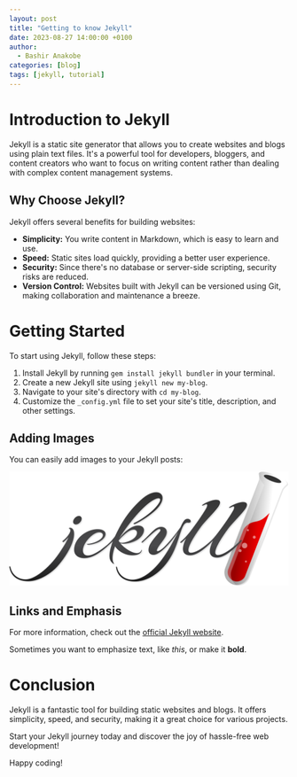 ```yaml
---
layout: post
title: "Getting to know Jekyll"
date: 2023-08-27 14:00:00 +0100
author: 
  - Bashir Anakobe
categories: [blog]
tags: [jekyll, tutorial]
---
```


# Introduction to Jekyll

Jekyll is a static site generator that allows you to create websites and blogs using plain text files. It's a powerful tool for developers, bloggers, and content creators who want to focus on writing content rather than dealing with complex content management systems.

## Why Choose Jekyll?

Jekyll offers several benefits for building websites:

- **Simplicity:** You write content in Markdown, which is easy to learn and use.
- **Speed:** Static sites load quickly, providing a better user experience.
- **Security:** Since there's no database or server-side scripting, security risks are reduced.
- **Version Control:** Websites built with Jekyll can be versioned using Git, making collaboration and maintenance a breeze.

# Getting Started

To start using Jekyll, follow these steps:

1. Install Jekyll by running `gem install jekyll bundler` in your terminal.
2. Create a new Jekyll site using `jekyll new my-blog`.
3. Navigate to your site's directory with `cd my-blog`.
4. Customize the `_config.yml` file to set your site's title, description, and other settings.

## Adding Images

You can easily add images to your Jekyll posts:

![Jekyll Logo](/assets/images/jekyll.png)

## Links and Emphasis

For more information, check out the [official Jekyll website](https://jekyllrb.com/).

Sometimes you want to emphasize text, like *this*, or make it **bold**.

# Conclusion

Jekyll is a fantastic tool for building static websites and blogs. It offers simplicity, speed, and security, making it a great choice for various projects.

Start your Jekyll journey today and discover the joy of hassle-free web development!

Happy coding!
